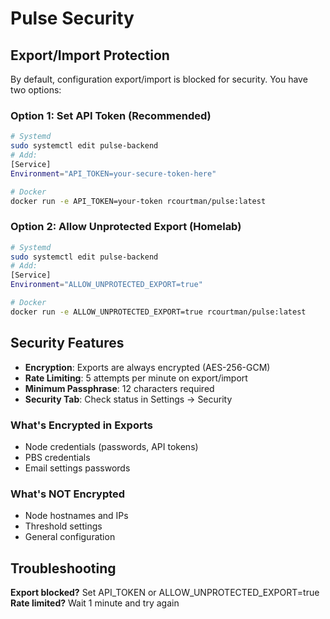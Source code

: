 # Pulse Security

## Export/Import Protection

By default, configuration export/import is blocked for security. You have two options:

### Option 1: Set API Token (Recommended)
```bash
# Systemd
sudo systemctl edit pulse-backend
# Add:
[Service]
Environment="API_TOKEN=your-secure-token-here"

# Docker
docker run -e API_TOKEN=your-token rcourtman/pulse:latest
```

### Option 2: Allow Unprotected Export (Homelab)
```bash
# Systemd
sudo systemctl edit pulse-backend
# Add:
[Service]
Environment="ALLOW_UNPROTECTED_EXPORT=true"

# Docker
docker run -e ALLOW_UNPROTECTED_EXPORT=true rcourtman/pulse:latest
```

## Security Features

- **Encryption**: Exports are always encrypted (AES-256-GCM)
- **Rate Limiting**: 5 attempts per minute on export/import
- **Minimum Passphrase**: 12 characters required
- **Security Tab**: Check status in Settings → Security

### What's Encrypted in Exports
- Node credentials (passwords, API tokens)
- PBS credentials
- Email settings passwords

### What's NOT Encrypted
- Node hostnames and IPs
- Threshold settings
- General configuration

## Troubleshooting

**Export blocked?** Set API_TOKEN or ALLOW_UNPROTECTED_EXPORT=true
**Rate limited?** Wait 1 minute and try again